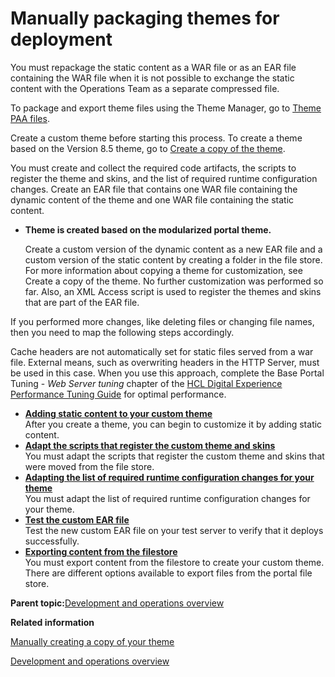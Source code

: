 # Manually packaging themes for deployment

You must repackage the static content as a WAR file or as an EAR file containing the WAR file when it is not possible to exchange the static content with the Operations Team as a separate compressed file.

To package and export theme files using the Theme Manager, go to [Theme PAA files](themeopt_themedev_exportedpaa.md#).

Create a custom theme before starting this process. To create a theme based on the Version 8.5 theme, go to [Create a copy of the theme](themeopt_cust_copytheme.md#).

You must create and collect the required code artifacts, the scripts to register the theme and skins, and the list of required runtime configuration changes. Create an EAR file that contains one WAR file containing the dynamic content of the theme and one WAR file containing the static content.

-   **Theme is created based on the modularized portal theme.**

    Create a custom version of the dynamic content as a new EAR file and a custom version of the static content by creating a folder in the file store. For more information about copying a theme for customization, see Create a copy of the theme. No further customization was performed so far. Also, an XML Access script is used to register the themes and skins that are part of the EAR file.


If you performed more changes, like deleting files or changing file names, then you need to map the following steps accordingly.

Cache headers are not automatically set for static files served from a war file. External means, such as overwriting headers in the HTTP Server, must be used in this case. When you use this approach, complete the Base Portal Tuning - *Web Server tuning* chapter of the [HCL Digital Experience Performance Tuning Guide](https://support.hcltechsw.com/csm?id=kb_article&sysparm_article=KB0074411) for optimal performance.

-   **[Adding static content to your custom theme](../dev-theme/themeopt_move_repack_addstatic.md)**  
After you create a theme, you can begin to customize it by adding static content.
-   **[Adapt the scripts that register the custom theme and skins](../dev-theme/themeopt_move_repack_script.md)**  
You must adapt the scripts that register the custom theme and skins that were moved from the file store.
-   **[Adapting the list of required runtime configuration changes for your theme](../dev-theme/themeopt_move_repack_runtime.md)**  
You must adapt the list of required runtime configuration changes for your theme.
-   **[Test the custom EAR file](../dev-theme/themeopt_move_repack_test.md)**  
Test the new custom EAR file on your test server to verify that it deploys successfully.
-   **[Exporting content from the filestore](../dev-theme/themeopt_move_expfilestore.md)**  
You must export content from the filestore to create your custom theme. There are different options available to export files from the portal file store.

**Parent topic:**[Development and operations overview](../dev-theme/themeopt_move_devopaspect.md)

**Related information**  


[Manually creating a copy of your theme](../dev-theme/themeopt_cust_copytheme.md)

[Development and operations overview](../dev-theme/themeopt_move_devopaspect.md)

